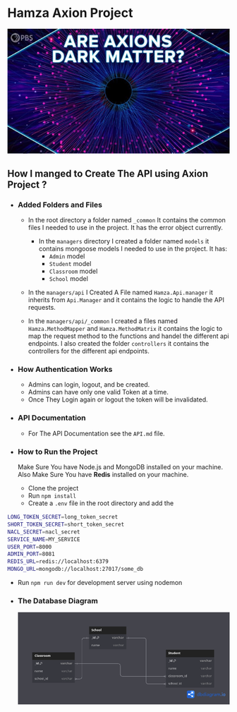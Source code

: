 # Hamza Axion Project

![Are Axion Dark Matter](are-axions.jpeg)

## How I manged to Create The API using Axion Project ?

- ### Added Folders and Files

  - In the root directory a folder named `_common` It contains the common files I needed to use in the project. It has the error object currently.
    - In the `managers` directory I created a folder named `models` it contains mongoose models I needed to use in the project. It has:
      - `Admin` model
      - `Student` model
      - `Classroom` model
      - `School` model
  - In the `managers/api` I Created A File named `Hamza.Api.manager` it inherits from `Api.Manager` and it contains the logic to handle the API requests.

  - In the `managers/api/_common` I created a files named `Hamza.MethodMapper` and `Hamza.MethodMatrix` it contains the logic to map the request method to the functions and handel the different api endpoints. I also created the folder `controllers` it contains the controllers for the different api endpoints.

- ### How Authentication Works

  - Admins can login, logout, and be created.
  - Admins can have only one valid Token at a time.
  - Once They Login again or logout the token will be invalidated.

- ### API Documentation

  - For The API Documentation see the `API.md` file.

- ### How to Run the Project
  Make Sure You have Node.js and MongoDB installed on your machine.
  Also Make Sure You have <strong>Redis</strong> installed on your machine.
  - Clone the project
  - Run `npm install`
  - Create a `.env` file in the root directory and add the

```bash
LONG_TOKEN_SECRET=long_token_secret
SHORT_TOKEN_SECRET=short_token_secret
NACL_SECRET=nacl_secret
SERVICE_NAME=MY_SERVICE
USER_PORT=8000
ADMIN_PORT=8081
REDIS_URL=redis://localhost:6379
MONGO_URL=mongodb://localhost:27017/some_db
```

- Run `npm run dev` for development server using nodemon

- ### The Database Diagram

  ![Database Diagram](Diagram.png)

